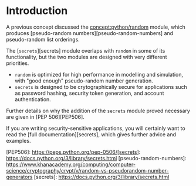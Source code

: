 # Introduction

A previous concept discussed the [concept:python/random]() module, which produces [pseudo-random numbers][pseudo-random-numbers] and pseudo-random list orderings.

The [`secrets`][secrets] module overlaps with `random` in some of its functionality, but the two modules are designed with very different priorities.

- `random` is optimized for high performance in modelling and simulation, with "good enough" pseudo-random number generation.
- `secrets` is designed to be crytographically secure for applications such as password hashing, security token generation, and account authentication.


Further details on why the addition of the `secrets` module proved necessary are given in [PEP 506][PEP506].

If you are writing security-sensitive applications, you will certainly want to read the [full documentation][secrets], which gives further advice and examples.

[PEP506]: https://peps.python.org/pep-0506/[secrets]: https://docs.python.org/3/library/secrets.html
[pseudo-random-numbers]: https://www.khanacademy.org/computing/computer-science/cryptography/crypt/v/random-vs-pseudorandom-number-generators
[secrets]: https://docs.python.org/3/library/secrets.html
